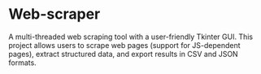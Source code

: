 # Web-scraper
A multi-threaded web scraping tool with a user-friendly Tkinter GUI. This project allows users to scrape web pages (support for JS-dependent pages), extract structured data, and export results in CSV and JSON formats.
